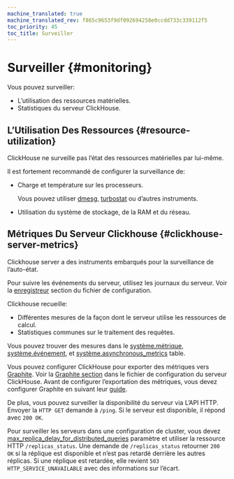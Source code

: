 ```yaml
---
machine_translated: true
machine_translated_rev: f865c9653f9df092694258e0ccdd733c339112f5
toc_priority: 45
toc_title: Surveiller
---
```


# Surveiller {#monitoring}

Vous pouvez surveiller:

-   L’utilisation des ressources matérielles.
-   Statistiques du serveur ClickHouse.

## L’Utilisation Des Ressources {#resource-utilization}

ClickHouse ne surveille pas l’état des ressources matérielles par lui-même.

Il est fortement recommandé de configurer la surveillance de:

-   Charge et température sur les processeurs.

    Vous pouvez utiliser [dmesg](https://en.wikipedia.org/wiki/Dmesg), [turbostat](https://www.linux.org/docs/man8/turbostat.html) ou d’autres instruments.

-   Utilisation du système de stockage, de la RAM et du réseau.

## Métriques Du Serveur Clickhouse {#clickhouse-server-metrics}

Clickhouse server a des instruments embarqués pour la surveillance de l’auto-état.

Pour suivre les événements du serveur, utilisez les journaux du serveur. Voir la [enregistreur](server-configuration-parameters/settings.md#server_configuration_parameters-logger) section du fichier de configuration.

Clickhouse recueille:

-   Différentes mesures de la façon dont le serveur utilise les ressources de calcul.
-   Statistiques communes sur le traitement des requêtes.

Vous pouvez trouver des mesures dans le [système.métrique](../operations/system-tables.md#system_tables-metrics), [système.événement](../operations/system-tables.md#system_tables-events), et [système.asynchronous\_metrics](../operations/system-tables.md#system_tables-asynchronous_metrics) table.

Vous pouvez configurer ClickHouse pour exporter des métriques vers [Graphite](https://github.com/graphite-project). Voir la [Graphite section](server-configuration-parameters/settings.md#server_configuration_parameters-graphite) dans le fichier de configuration du serveur ClickHouse. Avant de configurer l’exportation des métriques, vous devez configurer Graphite en suivant leur [guide](https://graphite.readthedocs.io/en/latest/install.html).

De plus, vous pouvez surveiller la disponibilité du serveur via L’API HTTP. Envoyer la `HTTP GET` demande à `/ping`. Si le serveur est disponible, il répond avec `200 OK`.

Pour surveiller les serveurs dans une configuration de cluster, vous devez [max\_replica\_delay\_for\_distributed\_queries](settings/settings.md#settings-max_replica_delay_for_distributed_queries) paramètre et utiliser la ressource HTTP `/replicas_status`. Une demande de `/replicas_status` retourner `200 OK` si la réplique est disponible et n’est pas retardé derrière les autres réplicas. Si une réplique est retardée, elle revient `503 HTTP_SERVICE_UNAVAILABLE` avec des informations sur l’écart.
